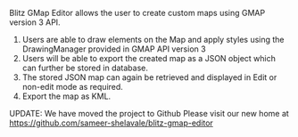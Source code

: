 Blitz GMap Editor allows the user to create custom maps using GMAP version 3 API.

  1. Users are able to draw elements on the Map and apply styles using the DrawingManager provided in GMAP API version 3
  1. Users will be able to export the created map as a JSON object which can further be stored in database.
  1. The stored JSON map can again be retrieved and displayed in Edit or non-edit mode as required.
  1. Export the map as KML.

UPDATE: We have moved the project to Github
Please visit our new home at https://github.com/sameer-shelavale/blitz-gmap-editor